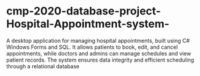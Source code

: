 # cmp-2020-database-project-Hospital-Appointment-system-
A desktop application for managing hospital appointments, built using C# Windows Forms and SQL. It allows patients to book, edit, and cancel appointments, while doctors and admins can manage schedules and view patient records. The system ensures data integrity and efficient scheduling through a relational database
